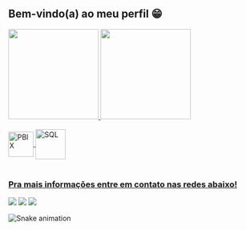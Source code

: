 ## Bem-vindo(a) ao meu perfil 😁

 <div>
   <a href="https://github.com/bruno-bestetti">
   <img height="180em" src="https://github-readme-stats.vercel.app/api?username=bruno-bestetti&show_icons=true&theme=tokyonight&include_all_commits=true&count_private=true"/>
   <img height="180em" src="https://github-readme-stats.vercel.app/api/top-langs/?username=bruno-bestetti&layout=compact&langs_count=6&theme=tokyonight"/>

</div>
<div style="display: inline_block"><br>
  <img align="center" alt="PBIX" height="50 width="60 src="https://powerapps.microsoft.com/images/application-logos/svg/powerbi.svg"/>
  <img align="center" alt="SQL" height="60 width="70 src="https://cdn.jsdelivr.net/gh/devicons/devicon/icons/microsoftsqlserver/microsoftsqlserver-plain-wordmark.svg"/>
</div>
 
 <br>
 
  ### Pra mais informações entre em contato nas redes abaixo!
 
<div> 
  <a href="https://www.instagram.com/bestettibruno/" target="_blank"><img src="https://img.shields.io/badge/-Instagram-%23E4405F?style=for-the-badge&logo=instagram&logoColor=white" target="_blank"></a> 
  <a href = "mailto:bestettibruno@gmail.com"><img src="https://img.shields.io/badge/-Gmail-%23333?style=for-the-badge&logo=gmail&logoColor=white" target="_blank"></a>
  <a href="https://www.linkedin.com/in/brunobestetti/" target="_blank"><img src="https://img.shields.io/badge/-LinkedIn-%230077B5?style=for-the-badge&logo=linkedin&logoColor=white" target="_blank"></a> 
 
  ![Snake animation](https://github.com/devemdobro/devemdobro/blob/output/github-contribution-grid-snake.svg)

</div>
